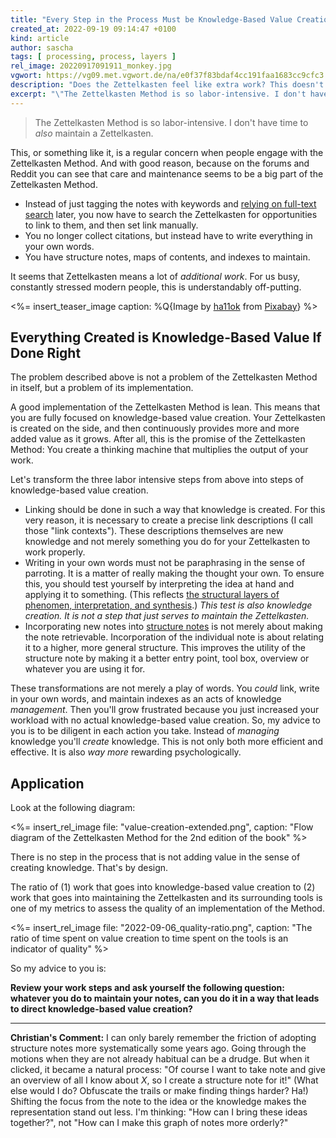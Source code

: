 ```yaml
---
title: "Every Step in the Process Must be Knowledge-Based Value Creation"
created_at: 2022-09-19 09:14:47 +0100
kind: article
author: sascha
tags: [ processing, process, layers ]
rel_image: 20220917091911_monkey.jpg
vgwort: https://vg09.met.vgwort.de/na/e0f37f83bdaf4cc191faa1683cc9cfc3
description: "Does the Zettelkasten feel like extra work? This doesn't have to be so."
excerpt: "\"The Zettelkasten Method is so labor-intensive. I don't have time to <i>also</i> maintain a Zettelkasten.\" -- This, or something like it, is a regular concern when people engage with the Zettelkasten Method. And with good reason, because on the forums and Reddit you can see that care and maintenance seems to be a big part of the Zettelkasten Method. That's a problem of the implementation."
---
```


> The Zettelkasten Method is so labor-intensive. I don't have time to *also* maintain a Zettelkasten.

This, or something like it, is a regular concern when people engage with the Zettelkasten Method. And with good reason, because on the forums and Reddit you can see that care and maintenance seems to be a big part of the Zettelkasten Method.

- Instead of just tagging the notes with keywords and [relying on full-text search](https://zettelkasten.de/posts/search-alone-is-not-enough/) later, you now have to search the Zettelkasten for opportunities to link to them, and then set link manually.
- You no longer collect citations, but instead have to write everything in your own words.
- You have structure notes, maps of contents, and indexes to maintain.

It seems that Zettelkasten means a lot of *additional work*. For us busy, constantly stressed modern people, this is understandably off-putting.

<%= insert_teaser_image caption: %Q{Image by <a href="https://pixabay.com/users/ha11ok-1785462/">ha11ok</a> from <a href="https://pixabay.com/">Pixabay</a>} %>

## Everything Created is Knowledge-Based Value If Done Right

The problem described above is not a problem of the Zettelkasten Method in itself, but a problem of its implementation.

A good implementation of the Zettelkasten Method is lean. This means that you are fully focused on knowledge-based value creation. Your Zettelkasten is created on the side, and then continuously provides more and more added value as it grows. After all, this is the promise of the Zettelkasten Method: You create a thinking machine that multiplies the output of your work.

Let's transform the three labor intensive steps from above into steps of knowledge-based value creation.

- Linking should be done in such a way that knowledge is created. For this very reason, it is necessary to create a precise link descriptions (I call those "link contexts"). These descriptions themselves are new knowledge and not merely something you do for your Zettelkasten to work properly.
- Writing in your own words must not be paraphrasing in the sense of parroting. It is a matter of really making the thought your own. To ensure this, you should test yourself by interpreting the idea at hand and applying it to something. (This reflects [the structural layers of phenomen, interpretation, and synthesis](https://zettelkasten.de/posts/layers-of-evidence/).) *This test is also knowledge creation. It is not a step that just serves to maintain the Zettelkasten.*
- Incorporating new notes into [structure notes](https://zettelkasten.de/introduction/#structure-notes) is not merely about making the note retrievable. Incorporation of the individual note is about relating it to a higher, more general structure. This improves the utility of the structure note by making it a better entry point, tool box, overview or whatever you are using it for.

These transformations are not merely a play of words. You *could* link, write in your own words, and maintain indexes as an acts of knowledge *management*. Then you'll grow frustrated because you just increased your workload with no actual knowledge-based value creation. So, my advice to you is to be diligent in each action you take. Instead of *managing* knowledge you'll *create* knowledge. This is not only both more efficient and effective. It is also *way more* rewarding psychologically.

## Application

Look at the following diagram:

<%= insert_rel_image file: "value-creation-extended.png", caption: "Flow diagram of the Zettelkasten Method for the 2nd edition of the book" %>

There is no step in the process that is not adding value in the sense of creating knowledge. That's by design.

The ratio of (1) work that goes into knowledge-based value creation to (2) work that goes into maintaining the Zettelkasten and its surrounding tools is one of my metrics to assess the quality of an implementation of the Method.

<%= insert_rel_image file: "2022-09-06_quality-ratio.png", caption: "The ratio of time spent on value creation to time spent on the tools is an indicator of quality" %>

So my advice to you is:

**Review your work steps and ask yourself the following question: whatever you do to maintain your notes, can you do it in a way that leads to direct knowledge-based value creation?**

----

**Christian's Comment:**  I can only barely remember the friction of adopting structure notes more systematically some years ago. Going through the motions when they are not already habitual can be a drudge. But when it clicked, it became a natural process: "Of course I want to take note and give an overview of all I know about _X_, so I create a structure note for it!" (What else would I do? Obfuscate the trails or make finding things harder? Ha!) Shifting the focus from the note to the idea or the knowledge makes the representation stand out less. I'm thinking: "How can I bring these ideas together?", not "How can I make this graph of notes more orderly?"
